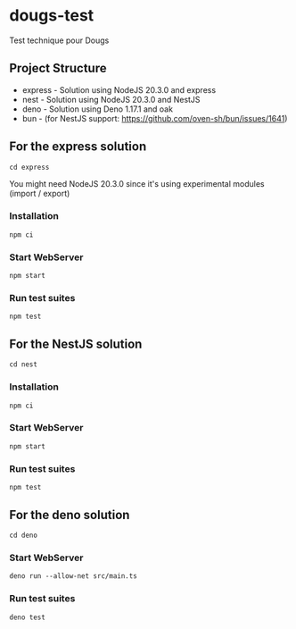 # dougs-test

Test technique pour Dougs

## Project Structure

- express - Solution using NodeJS 20.3.0 and express
- nest - Solution using NodeJS 20.3.0 and NestJS
- deno - Solution using Deno 1.17.1 and oak
- bun - (for NestJS support: https://github.com/oven-sh/bun/issues/1641)

## For the express solution

```
cd express
```

You might need NodeJS 20.3.0 since it's using experimental modules (import /
export)

### Installation

```
npm ci
```

### Start WebServer

```
npm start
```

### Run test suites

```
npm test
```

## For the NestJS solution

```
cd nest
```

### Installation

```
npm ci
```

### Start WebServer

```
npm start
```

### Run test suites

```
npm test
```

## For the deno solution

```
cd deno
```

### Start WebServer

```
deno run --allow-net src/main.ts
```

### Run test suites

```
deno test
```
